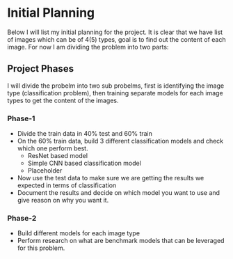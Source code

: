 # Initial Planning

Below I will list my initial planning for the project. It is clear that we have list of images which can be of 4(5) types, goal is to find out the content of each image. For now I am dividing the problem into two parts:

## Project Phases

I will divide the probelm into two sub probelms, first is identifying the image type (classification problem), then training separate models for each image types to get the content of the images.

### Phase-1

* Divide the train data in 40% test and 60% train
* On the 60% train data, build 3 different classification models and check which one perform best.
  * ResNet based model
  * Simple CNN based classification model
  * Placeholder
* Now use the test data to make sure we are getting the results we expected in terms of classification
* Document the results and decide on which model you want to use and give reason on why you want it.

### Phase-2

* Build different models for each image type
* Perform research on what are benchmark models that can be leveraged for this problem.
